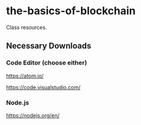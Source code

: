 # the-basics-of-blockchain
Class resources.

## Necessary Downloads

### Code Editor (choose either)
https://atom.io/

https://code.visualstudio.com/

### Node.js
https://nodejs.org/en/
